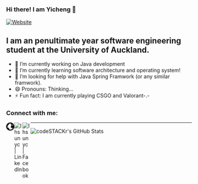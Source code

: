 ### Hi there! I am Yicheng 👋

[![Website](https://img.shields.io/website?label=lhsunyc.com&style=for-the-badge&up_color=green&url=https%3A%2F%2Flhsunyc.com)](https://lhsunyc.com)

## I am an penultimate year software engineering student at the University of Auckland.

- 🔭 I’m currently working on Java development
- 🌱 I’m currently learning software architecture and operating system!
- 🤔 I’m looking for help with Java Spring Framwork (or any similar framwork).
- 😄 Pronouns: Thinking...
- ⚡ Fun fact: I am currently playing CSGO and Valorant-.-

### Connect with me:

[<img align="left" alt="lhsunyc.com" width="22px" src="https://raw.githubusercontent.com/iconic/open-iconic/master/svg/globe.svg" />][website]
[<img align="left" alt="lhsunyc | LinkedIn" width="22px" src="https://cdn.jsdelivr.net/npm/simple-icons@v3/icons/linkedin.svg" />][linkedin]
[<img align="left" alt="lhsunyc | Facebook" width="22px" src="https://cdn.jsdelivr.net/npm/simple-icons@3.13.0/icons/facebook.svg" />][facebook]

---

<img align="left" alt="codeSTACKr's GitHub Stats" src="https://github-readme-stats.codestackr.vercel.app/api?username=lhsunyc&show_icons=true&hide_border=true"/>

[website]: https://lhsunyc.com
[linkedin]: https://www.linkedin.com/in/yicheng-sun-2a51b0182/
[facebook]: https://www.facebook.com/profile.php?id=100009207615667

<!--
**lhsunyc/lhsunyc** is a ✨ _special_ ✨ repository because its `README.md` (this file) appears on your GitHub profile.

Here are some ideas to get you started:

- 🔭 I’m currently working on ...
- 🌱 I’m currently learning ...
- 👯 I’m looking to collaborate on ...
- 🤔 I’m looking for help with ...
- 💬 Ask me about ...
- 📫 How to reach me: ...
- 😄 Pronouns: ...
- ⚡ Fun fact: ...
-->
